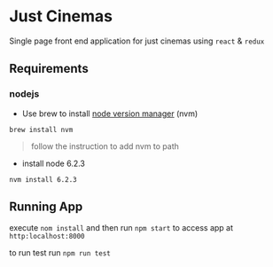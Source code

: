 # Just Cinemas

Single page front end application for just cinemas using `react` & `redux`

## Requirements

### nodejs

* Use brew to install [node version manager](https://github.com/creationix/nvm) (nvm)

`brew install nvm`

> follow the instruction to add nvm to path

* install node 6.2.3

`nvm install 6.2.3`


## Running App

execute `nom install` and then run `npm start` to access app at `http:localhost:8000`

to run test run `npm run test`
